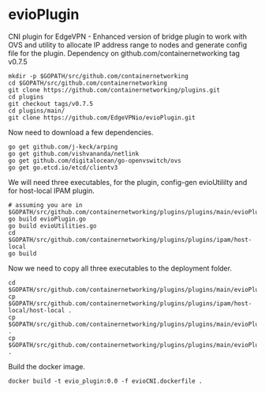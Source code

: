 # evioPlugin
CNI plugin for EdgeVPN - Enhanced version of bridge plugin to work with OVS and utility to allocate IP address range 
to nodes and generate config file for the plugin.
Dependency on github.com/containernetworking tag v0.7.5  
``` 
mkdir -p $GOPATH/src/github.com/containernetworking
cd $GOPATH/src/github.com/containernetworking
git clone https://github.com/containernetworking/plugins.git
cd plugins
git checkout tags/v0.7.5
cd plugins/main/
git clone https://github.com/EdgeVPNio/evioPlugin.git
```  
  
 Now need to download a few dependencies.  
 ```
 go get github.com/j-keck/arping
 go get github.com/vishvananda/netlink
 go get github.com/digitalocean/go-openvswitch/ovs
 go get go.etcd.io/etcd/clientv3
 ```  
   
 We will need three executables, for the plugin, config-gen evioUtililty and for
 host-local IPAM plugin.  
 ```
 # assuming you are in $GOPATH/src/github.com/containernetworking/plugins/plugins/main/evioPlugin/src
 go build evioPlugin.go  
 go build evioUtilities.go
 cd $GOPATH/src/github.com/containernetworking/plugins/plugins/ipam/host-local
 go build
 ```  
   
 Now we need to copy all three executables to the deployment folder.  
 ```
 cd $GOPATH/src/github.com/containernetworking/plugins/plugins/main/evioPlugin/deployment
 cp $GOPATH/src/github.com/containernetworking/plugins/plugins/ipam/host-local/host-local .
 cp $GOPATH/src/github.com/containernetworking/plugins/plugins/main/evioPlugin/src/evioPlugin .
 cp $GOPATH/src/github.com/containernetworking/plugins/plugins/main/evioPlugin/src/evioUtilities .
 ```   
   
 Build the docker image.  
   
```
docker build -t evio_plugin:0.0 -f evioCNI.dockerfile .
```
